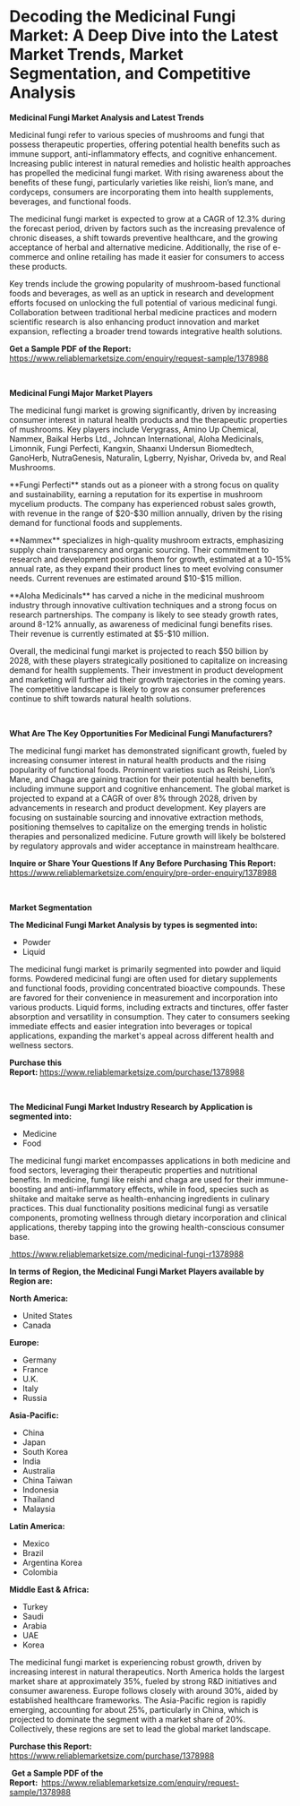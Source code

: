 <p><h1>Decoding the Medicinal Fungi Market: A Deep Dive into the Latest Market Trends, Market Segmentation, and Competitive Analysis</h1></p><p><strong>Medicinal Fungi Market Analysis and Latest Trends</strong></p>
<p><p>Medicinal fungi refer to various species of mushrooms and fungi that possess therapeutic properties, offering potential health benefits such as immune support, anti-inflammatory effects, and cognitive enhancement. Increasing public interest in natural remedies and holistic health approaches has propelled the medicinal fungi market. With rising awareness about the benefits of these fungi, particularly varieties like reishi, lion’s mane, and cordyceps, consumers are incorporating them into health supplements, beverages, and functional foods.</p><p>The medicinal fungi market is expected to grow at a CAGR of 12.3% during the forecast period, driven by factors such as the increasing prevalence of chronic diseases, a shift towards preventive healthcare, and the growing acceptance of herbal and alternative medicine. Additionally, the rise of e-commerce and online retailing has made it easier for consumers to access these products.</p><p>Key trends include the growing popularity of mushroom-based functional foods and beverages, as well as an uptick in research and development efforts focused on unlocking the full potential of various medicinal fungi. Collaboration between traditional herbal medicine practices and modern scientific research is also enhancing product innovation and market expansion, reflecting a broader trend towards integrative health solutions.</p></p>
<p><strong>Get a Sample PDF of the Report:&nbsp;</strong> <a href="https://www.reliablemarketsize.com/enquiry/request-sample/1378988?utm_campaign=3312&utm_medium=2&utm_source=Github&utm_content=ia&utm_term=19042025&utm_id=medicinal-fungi">https://www.reliablemarketsize.com/enquiry/request-sample/1378988</a></p>
<p>&nbsp;</p>
<p><strong>Medicinal Fungi Major Market Players</strong></p>
<p><p>The medicinal fungi market is growing significantly, driven by increasing consumer interest in natural health products and the therapeutic properties of mushrooms. Key players include Verygrass, Amino Up Chemical, Nammex, Baikal Herbs Ltd., Johncan International, Aloha Medicinals, Limonnik, Fungi Perfecti, Kangxin, Shaanxi Undersun Biomedtech, GanoHerb, NutraGenesis, Naturalin, Lgberry, Nyishar, Oriveda bv, and Real Mushrooms.</p><p>**Fungi Perfecti** stands out as a pioneer with a strong focus on quality and sustainability, earning a reputation for its expertise in mushroom mycelium products. The company has experienced robust sales growth, with revenue in the range of $20-$30 million annually, driven by the rising demand for functional foods and supplements.</p><p>**Nammex** specializes in high-quality mushroom extracts, emphasizing supply chain transparency and organic sourcing. Their commitment to research and development positions them for growth, estimated at a 10-15% annual rate, as they expand their product lines to meet evolving consumer needs. Current revenues are estimated around $10-$15 million.</p><p>**Aloha Medicinals** has carved a niche in the medicinal mushroom industry through innovative cultivation techniques and a strong focus on research partnerships. The company is likely to see steady growth rates, around 8-12% annually, as awareness of medicinal fungi benefits rises. Their revenue is currently estimated at $5-$10 million.</p><p>Overall, the medicinal fungi market is projected to reach $50 billion by 2028, with these players strategically positioned to capitalize on increasing demand for health supplements. Their investment in product development and marketing will further aid their growth trajectories in the coming years. The competitive landscape is likely to grow as consumer preferences continue to shift towards natural health solutions.</p></p>
<p>&nbsp;</p>
<p><strong>What Are The Key Opportunities For Medicinal Fungi Manufacturers?</strong></p>
<p><p>The medicinal fungi market has demonstrated significant growth, fueled by increasing consumer interest in natural health products and the rising popularity of functional foods. Prominent varieties such as Reishi, Lion’s Mane, and Chaga are gaining traction for their potential health benefits, including immune support and cognitive enhancement. The global market is projected to expand at a CAGR of over 8% through 2028, driven by advancements in research and product development. Key players are focusing on sustainable sourcing and innovative extraction methods, positioning themselves to capitalize on the emerging trends in holistic therapies and personalized medicine. Future growth will likely be bolstered by regulatory approvals and wider acceptance in mainstream healthcare.</p></p>
<p><strong>Inquire or Share Your Questions If Any Before Purchasing This Report:</strong> <a href="https://www.reliablemarketsize.com/enquiry/pre-order-enquiry/1378988?utm_campaign=3312&utm_medium=2&utm_source=Github&utm_content=ia&utm_term=19042025&utm_id=medicinal-fungi">https://www.reliablemarketsize.com/enquiry/pre-order-enquiry/1378988</a></p>
<p>&nbsp;</p>
<p><strong>Market Segmentation</strong></p>
<p><strong>The Medicinal Fungi Market Analysis by types is segmented into:</strong></p>
<p><ul><li>Powder</li><li>Liquid</li></ul></p>
<p><p>The medicinal fungi market is primarily segmented into powder and liquid forms. Powdered medicinal fungi are often used for dietary supplements and functional foods, providing concentrated bioactive compounds. These are favored for their convenience in measurement and incorporation into various products. Liquid forms, including extracts and tinctures, offer faster absorption and versatility in consumption. They cater to consumers seeking immediate effects and easier integration into beverages or topical applications, expanding the market's appeal across different health and wellness sectors.</p></p>
<p><strong>Purchase this Report:&nbsp;</strong><a href="https://www.reliablemarketsize.com/purchase/1378988?utm_campaign=3312&utm_medium=2&utm_source=Github&utm_content=ia&utm_term=19042025&utm_id=medicinal-fungi">https://www.reliablemarketsize.com/purchase/1378988</a></p>
<p>&nbsp;</p>
<p><strong>The Medicinal Fungi Market Industry Research by Application is segmented into:</strong></p>
<p><ul><li>Medicine</li><li>Food</li></ul></p>
<p><p>The medicinal fungi market encompasses applications in both medicine and food sectors, leveraging their therapeutic properties and nutritional benefits. In medicine, fungi like reishi and chaga are used for their immune-boosting and anti-inflammatory effects, while in food, species such as shiitake and maitake serve as health-enhancing ingredients in culinary practices. This dual functionality positions medicinal fungi as versatile components, promoting wellness through dietary incorporation and clinical applications, thereby tapping into the growing health-conscious consumer base.</p></p>
<p><a href="https://www.reliablemarketsize.com/medicinal-fungi-r1378988?utm_campaign=3312&utm_medium=2&utm_source=Github&utm_content=ia&utm_term=19042025&utm_id=medicinal-fungi">&nbsp;https://www.reliablemarketsize.com/medicinal-fungi-r1378988</a></p>
<p><strong>In terms of Region, the Medicinal Fungi Market Players available by Region are:</strong></p>
<p>
    <p> <strong> North America: </strong>
        <ul>
            <li>United States</li>
            <li>Canada</li>
        </ul>
        </p> 
    <p> <strong> Europe: </strong>
        <ul>
            <li>Germany</li>
            <li>France</li>
            <li>U.K.</li>
            <li>Italy</li>
            <li>Russia</li>
        </ul>
        </p> 
    <p> <strong> Asia-Pacific: </strong>
        <ul>
            <li>China</li>
            <li>Japan</li>
            <li>South Korea</li>
            <li>India</li>
            <li>Australia</li>
            <li>China Taiwan</li>
            <li>Indonesia</li>
            <li>Thailand</li>
            <li>Malaysia</li>
        </ul>
        </p> 
    <p> <strong> Latin America: </strong>
        <ul>
            <li>Mexico</li>
            <li>Brazil</li>
            <li>Argentina Korea</li>
            <li>Colombia</li>
        </ul>
        </p> 
    <p> <strong> Middle East & Africa: </strong>
        <ul>
            <li>Turkey</li>
            <li>Saudi</li>
            <li>Arabia</li>
            <li>UAE</li>
            <li>Korea</li>
        </ul>
    </p>
    </p>
<p><p>The medicinal fungi market is experiencing robust growth, driven by increasing interest in natural therapeutics. North America holds the largest market share at approximately 35%, fueled by strong R&D initiatives and consumer awareness. Europe follows closely with around 30%, aided by established healthcare frameworks. The Asia-Pacific region is rapidly emerging, accounting for about 25%, particularly in China, which is projected to dominate the segment with a market share of 20%. Collectively, these regions are set to lead the global market landscape.</p></p>
<p><strong>Purchase this Report: </strong><a href="https://www.reliablemarketsize.com/purchase/1378988?utm_campaign=3312&utm_medium=2&utm_source=Github&utm_content=ia&utm_term=19042025&utm_id=medicinal-fungi">https://www.reliablemarketsize.com/purchase/1378988</a></p>
<p>&nbsp;<strong>Get a Sample PDF of the Report:&nbsp;&nbsp;</strong><a href="https://www.reliablemarketsize.com/enquiry/request-sample/1378988?utm_campaign=3312&utm_medium=2&utm_source=Github&utm_content=ia&utm_term=19042025&utm_id=medicinal-fungi">https://www.reliablemarketsize.com/enquiry/request-sample/1378988</a></p>
<p><strong></strong></p>
<p><p></p><p></p><p></p></p>
